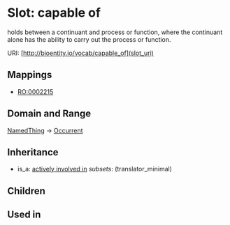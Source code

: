# Slot: capable of


holds between a continuant and process or function, where the continuant alone has the ability to carry out the process or function.

URI: [http://bioentity.io/vocab/capable_of](slot_uri)
## Mappings

 * [RO:0002215](http://purl.obolibrary.org/obo/RO_0002215)
## Domain and Range

[NamedThing](NamedThing.md) -> [Occurrent](Occurrent.md)
## Inheritance

 *  is_a: [actively involved in](actively_involved_in.md) *subsets*: (translator_minimal)
## Children

## Used in

